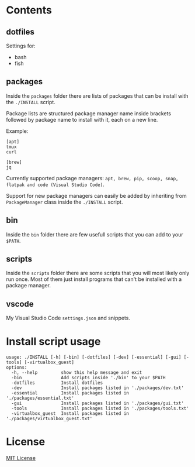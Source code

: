
# Contents

## dotfiles
Settings for:
- bash
- fish



## packages
Inside the ```packages``` folder there are lists of packages that can be install with the ```./INSTALL``` script.

Package lists are structured package manager name inside brackets followed by package name to install with it, each on a new line.

Example:
```
[apt]
tmux
curl

[brew]
jq
```
Currently supported package managers: ```apt, brew, pip, scoop, snap, flatpak and code (Visual Studio Code)```.

Support for new package managers can easily be added by inheriting from ```PackageManager``` class inside the ```./INSTALL``` script.

## bin
Inside the ```bin``` folder there are few usefull scripts that you can add to your ```$PATH```.

## scripts
Inside the ```scripts``` folder there are some scripts that you will most likely only run once. 
Most of them just install programs that can't be installed with a package manager.

## vscode
My Visual Studio Code ```settings.json``` and snippets.

# Install script usage
```
usage: ./INSTALL [-h] [-bin] [-dotfiles] [-dev] [-essential] [-gui] [-tools] [-virtualbox_guest]
options:
  -h, --help         show this help message and exit
  -bin               Add scripts inside './bin' to your $PATH
  -dotfiles          Install dotfiles
  -dev               Install packages listed in './packages/dev.txt'
  -essential         Install packages listed in './packages/essential.txt'
  -gui               Install packages listed in './packages/gui.txt'
  -tools             Install packages listed in './packages/tools.txt'
  -virtualbox_guest  Install packages listed in './packages/virtualbox_guest.txt'
```
# License
[MIT License](https://github.com/zigai/dotfiles/blob/master/LICENSE)
